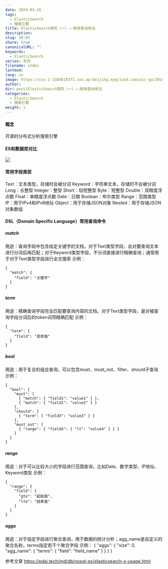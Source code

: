 ```yaml
---
date: 2024-03-28
tags:
  - ElasticSearch
  - 搜索引擎
title: ElasticSearch探究（一）——常用查询用法
description: 
slug: 10:05
share: true
canonicalURL: ""
keywords:
  - ElasticSearch
series: 系列
filename: index
lastmod: 
lang: cn
image: https://cos-1-1304819371.cos.ap-beijing.myqcloud.com/pic-go/20240328000829.png?imageSlim
author: 
dir: post/ElasticSearch探究（一）——常用查询用法
categories:
  - ElasticSearch
  - 搜索引擎
weight: 1
---
```

#### 概念
开源的分布式分析搜索引擎
#### ES和数据库对比
![](https://cos-1-1304819371.cos.ap-beijing.myqcloud.com/pic-go/20240328000829.png?imageSlim)
#### 常用字段类型
Text：文本类型，存储时会被分词
Keyword：字符串文本，存储时不会被分词
Long：长整型
Integer：整型
Short：较短整型
Byte：短整型
Double：双精度浮点数
Float：单精度浮点数
Date：日期
Boolean：布尔类型
Range：范围类型
IP：用于IPv4和IPv6地址
Object：用于存储JSON对象
Nested：用于存储JSON对象数组

#### DSL（Domain Specific Language）常用查询命令
##### match
用途：查询字段中包含给定关键字的文档，对于Text类型字段，会对要查询文本进行分词后再匹配；对于Keyword类型字段，不分词直接进行精确查询；通常用于对于Text类型字段进行全文搜索
示例：
```
{
  "match": {
    "field": "关键字"
  }
}
```
##### term
用途：精确查询字段完全匹配要查询内容的文档，对于Text类型字段，是对被查询字段分词后的token词项精确匹配
示例：
```
{
  "term": {
    "field": "具体值"
  }
}
```
##### bool
用途：用于复合的组合查询，可以包含must、must_not、filter、should子查询
示例：
```
{
  "bool": {
    "must": [
      { "match": { "field1": "value1" } },
      { "match": { "field2": "value2" } }
    ],
    "should": [
      { "term": { "field3": "value3" } }
    ],
    "must_not": [
      { "range": { "field4": { "lt": "value4" } } }
    ]
  }
}
```
##### range
用途：对于可以比较大小的字段进行范围查询，比如Date、数字类型、IP地址、Keyword类型
示例：
```
{
  "range": {
    "field": {
      "gte": "起始值",
      "lte": "结束值"
    }
  }
}
```
##### aggs
用途：对于指定字段进行聚合查询，用于数据的统计分析；agg_name是自定义的聚合名称，terms指定若干个聚合字段
示例：
{
  "aggs": {
    "size": 0, 
    "agg_name": {
      "terms": {
        "field": "field_name"
      }
    }
  }
}

参考文章
https://pdai.tech/md/db/nosql-es/elasticsearch-x-usage.html
